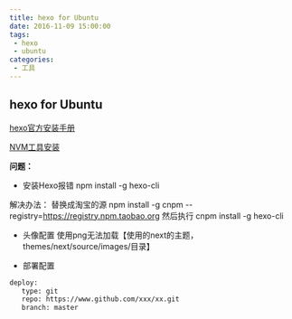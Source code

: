 ```yaml
---
title: hexo for Ubuntu
date: 2016-11-09 15:00:00
tags: 
 - hexo
 - ubuntu
categories: 
 - 工具
---
```


## hexo for Ubuntu

[hexo官方安装手册](https://hexo.io/zh-cn/docs/)

[NVM工具安装](https://www.liquidweb.com/kb/how-to-install-nvm-node-version-manager-for-node-js-on-ubuntu-12-04-lts/)

**问题：**

 - 安装Hexo报错
npm install -g hexo-cli

解决办法：
替换成淘宝的源
npm install -g cnpm --registry=https://registry.npm.taobao.org
然后执行
cnpm install -g hexo-cli

 - 头像配置
使用png无法加载【使用的next的主题，themes/next/source/images/目录】


 - 部署配置
 ```bash
deploy: 
    type: git
    repo: https://www.github.com/xxx/xx.git
    branch: master
```

